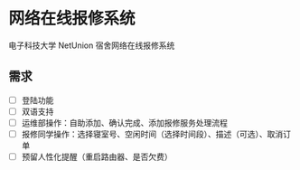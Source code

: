 # 网络在线报修系统

电子科技大学 NetUnion 宿舍网络在线报修系统

## 需求

- [ ] 登陆功能
- [ ] 双语支持
- [ ] 运维部操作：自助添加、确认完成、添加报修服务处理流程
- [ ] 报修同学操作：选择寝室号、空闲时间（选择时间段）、描述（可选）、取消订单
- [ ] 预留人性化提醒（重启路由器、是否欠费）
